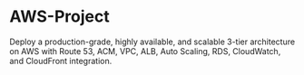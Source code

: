 # AWS-Project
Deploy a production-grade, highly available, and scalable 3-tier architecture on AWS with Route 53, ACM, VPC, ALB, Auto Scaling, RDS, CloudWatch, and CloudFront integration.
